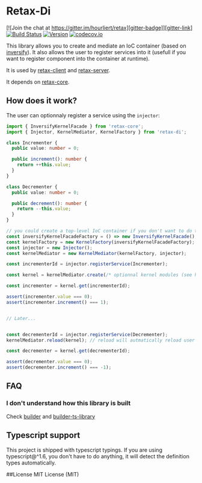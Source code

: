 # Retax-Di

[![Join the chat at https://gitter.im/hourliert/retax][gitter-badge]][gitter-link]
[![Build Status][travis-badge]][travis-link]
[![Version][version-badge]][version-link]
[![codecov.io][codecov-badge]][codecov-link]

This library allows you to create and mediate an IoC container (based on [inversify](http://inversify.io/)).
It also allows the user to register services into it (usefull if you want to register component into the container at runtime).

It is used by [retax-client][retax-client-link] and [retax-server][retax-server-link].

It depends on [retax-core][retax-core-link].

## How does it work?

The user can optionnaly register a service using the `injector`:

```ts
import { InversifyKernelFacade } from 'retax-core';
import { Injector, KernelMediator, KernelFactory } from 'retax-di';

class Incrementer {
  public value: number = 0;

  public increment(): number {
    return ++this.value;
  }
}

class Decrementer {
  public value: number = 0;

  public decrement(): number {
    return --this.value;
  }
}

// you could create a top-level IoC container if you don't want to do the following yourself
const inversifyKernelFacadeFactory = () => new InversifyKernelFacade();
const kernelFactory = new KernelFactory(inversifyKernelFacadeFactory);
const injector = new Injector();
const kernelMediator = new KernelMediator(kernelFactory, injector);

const incrementerId = injector.registerService(Incrementer);

const kernel = kernelMediator.create(/* optionnal kernel modules (see https://github.com/inversify/InversifyJS/#declaring-kernel-modules*/);

const incrementer = kernel.get(incrementerId);

assert(incrementer.value === 0);
assert(incrementer.increment() === 1);


// Later...


const decrementerId = injector.registerService(Decrementer);
kernelMediator.reload(kernel); // reload will autmatically reload user modules into the kernel

const decrementer = kernel.get(decrementerId);

assert(decrementer.value === 0);
assert(decrementer.increment() === -1);

```


## FAQ
### I don't understand how this library is built
Check [builder][builder-link] and [builder-ts-library][builder-ts-library-link]


## Typescript support
This project is shipped with typescript typings.
If you are using typescript@^1.6, you don't have to do anything, it will detect the definition types automatically.


##License
MIT License (MIT)

[gitter-badge]: https://badges.gitter.im/hourliert/retax.svg
[gitter-link]: https://gitter.im/hourliert/retax?utm_source=badge&utm_medium=badge&utm_campaign=pr-badge&utm_content=badge
[travis-badge]: https://travis-ci.org/retaxJS/retax-di.svg?branch=master
[travis-link]: https://travis-ci.org/retaxJS/retax-di
[version-badge]: https://badge.fury.io/js/retax-di.svg
[version-link]: https://badge.fury.io/js/retax-di
[codecov-badge]: https://codecov.io/github/retaxJS/retax-di/coverage.svg?branch=master
[codecov-link]: https://codecov.io/github/retaxJS/retax-di?branch=master
[builder-link]: http://builder.formidable.com/
[builder-ts-library-link]: https://github.com/hourliert/builder-ts-library

[retax-client-link]: https://github.com/retaxJS/retax-client
[retax-server-link]: https://github.com/retaxJS/retax-server
[retax-core-link]: https://github.com/retaxJS/retax-core

